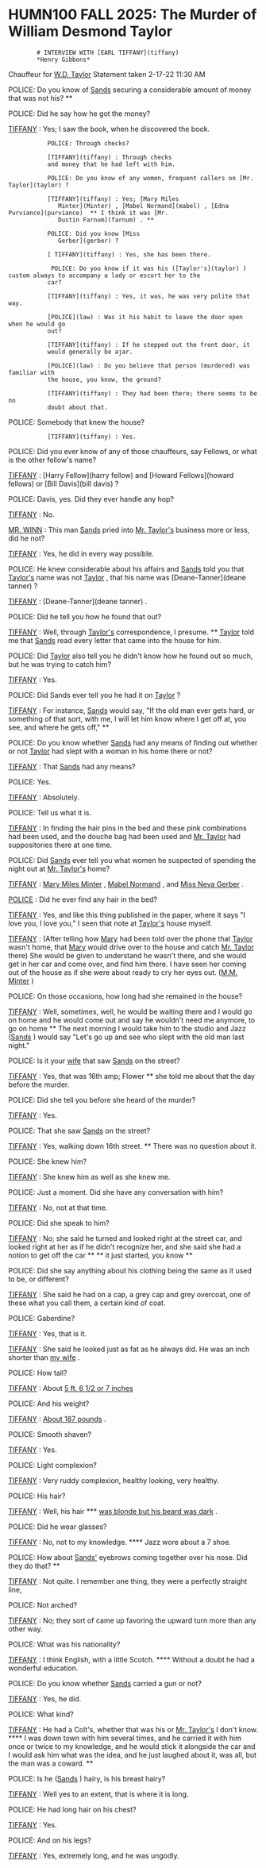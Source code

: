 
   # HUMN100 FALL 2025: The Murder of William Desmond Taylor
   
      
         
            # INTERVIEW WITH [EARL TIFFANY](tiffany) 
            *Henry Gibbons*
             Chauffeur for [W.D. Taylor](taylor)  Statement taken 2-17-22 11:30 AM 
            POLICE: Do you know of [Sands](sands)  securing a
               considerable amount of money that was not his? ** 

            POLICE: Did he say how he got the
               money?

            [TIFFANY](tiffany) : Yes; I saw the
                  book, when he discovered the
                  book. 
            
               POLICE: Through checks? 
            
               [TIFFANY](tiffany) : Through checks
               and money that he had left with him. 
            
               POLICE: Do you know of any women, frequent callers on [Mr. Taylor](taylor) ? 
            
               [TIFFANY](tiffany) : Yes; [Mary Miles
                  Minter](Minter) , [Mabel Normand](mabel) , [Edna Purviance](purviance)  ** I think it was [Mr.
                  Dustin Farnum](farnum) . ** 
            
               POLICE: Did you know [Miss
                  Gerber](gerber) ? 
            
               [ TIFFANY](tiffany) : Yes, she has been there. 
            
                POLICE: Do you know if it was his ([Taylor's](taylor) ) custom always to accompany a lady or escort her to the
               car? 
            
               [TIFFANY](tiffany) : Yes, it was, he was very polite that way. 
            
               [POLICE](law) : Was it his habit to leave the door open when he would go
               out? 
            
               [TIFFANY](tiffany) : If he stepped out the front door, it
               would generally be ajar. 
            
               [POLICE](law) : Do you believe that person (murdered) was familiar with
               the house, you know, the ground? 
            
               [TIFFANY](tiffany) : They had been there; there seems to be no
               doubt about that. 
             POLICE: Somebody that knew the house? 
            
               [TIFFANY](tiffany) : Yes. 
             POLICE: Did you ever know of any of those chauffeurs, say Fellows, or what is the
               other fellow's name? 
             [TIFFANY](tiffany) : [Harry Fellow](harry fellow) and [Howard Fellows](howard fellows)  or [Bill Davis](bill davis) ? 
             POLICE: Davis, yes. Did they ever handle any hop? 
             [TIFFANY](tiffany) : No. 
             [MR. WINN](winn) : This man [Sands](sands)  pried into [Mr. Taylor's](taylor)  business more or less, did he not? 
             [TIFFANY](tiffany) : Yes, he did in every way possible. 
             POLICE: He knew considerable about his affairs and [Sands](sands)  told you that [Taylor's](taylor)  name
               was not [Taylor](taylor) , that his name was [Deane-Tanner](deane tanner) ? 
             [TIFFANY](tiffany) : [Deane-Tanner](deane tanner) . 
             POLICE: Did he tell you how he found that out? 
             [TIFFANY](tiffany) : Well, through [Taylor's](taylor)  correspondence, I presume. ** [Taylor](taylor)  told me that
               [Sands](sands)  read every letter that came into the house for him. 
             POLICE: Did [Taylor](taylor)  also tell you he didn't know how he found out so much, but he was
               trying to catch him? 
             [TIFFANY](tiffany) : Yes. 
             POLICE: Did Sands ever tell you he had it on [Taylor](taylor) ? 
             [TIFFANY](tiffany) : For instance, [Sands](sands)  would say, "If the old man ever gets hard, or something
               of that sort, with me, I will let him know where I get off at, you see, and where he
               gets off," ** 
             POLICE: Do you know whether [Sands](sands)  had any means of finding out whether or not [Taylor](taylor) 
               had slept with a woman in his home there or not? 
             [TIFFANY](tiffany) : That [Sands](sands)  had any means? 
             POLICE: Yes. 
             [TIFFANY](tiffany) : Absolutely. 
             POLICE: Tell us what it is. 
             [TIFFANY](tiffany) : In finding the hair pins in the bed and these pink combinations had been
               used, and the douche bag had been used and [Mr. Taylor](taylor)  had suppositories there at one
               time. 
             POLICE: Did [Sands](sands)  ever tell you what women he suspected of spending the night out at
               [Mr. Taylor's](taylor)  home? 
             [TIFFANY](tiffany) : [Mary Miles Minter](minter) , [Mabel Normand](mabel) , and [Miss Neva Gerber](gerber) . 
             [POLICE](law) : Did he ever find any hair in the bed? 
             [TIFFANY](tiffany) : Yes, and like this thing published in the paper, where it says "I love you,
               I love you," I seen that note at [Taylor's](taylor)  house myself. 
             [TIFFANY](tiffany) : (After telling how [Mary](minter)  had been told over the phone that [Taylor](taylor)  wasn't
               home, that [Mary](minter)  would drive over to the house and catch [Mr. Taylor](taylor)  there) She would
               be given to understand he wasn't there, and she would get in her car and come over,
               and find him there. I have seen her coming out of the house as if she were about
               ready to cry her eyes out. ([M.M. Minter](minter) ) 
             POLICE: On those occasions, how long had she remained in the house? 
             [TIFFANY](tiffany) : Well, sometimes, well, he would be waiting there and I would go on home and
               he would come out and say he wouldn't need me anymore, to go on home ** The next
               morning I would take him to the studio and Jazz ([Sands](sands) ) would say "Let's go up and
               see who slept with the old man last night." 
             POLICE: Is it your [wife](spouse)  that saw [Sands](sands)  on the street? 
             [TIFFANY](tiffany) : Yes, that was 16th amp; Flower ** she told me about that the day before
               the murder. 
             POLICE: Did she tell you before she heard of the murder? 
             [TIFFANY](tiffany) : Yes. 
             POLICE: That she saw [Sands](sands)  on the street? 
             [TIFFANY](tiffany) : Yes, walking down 16th street. ** There was no question about it. 
             POLICE: She knew him? 
             [TIFFANY](tiffany) : She knew him as well as she knew me. 
             POLICE: Just a moment. Did she have any conversation with him? 
             [TIFFANY](tiffany) : No, not at that time. 
             POLICE: Did she speak to him? 
             [TIFFANY](tiffany) : No; she said he turned and looked right at the street car, and looked right
               at her as if he didn't recognize her, and she said she had a notion to get off the
               car ** ** it just started, you know ** 
             POLICE: Did she say anything about his clothing being the same as it used to be, or
               different? 
             [TIFFANY](tiffany) : She said he had on a cap, a grey cap and grey overcoat, one of these what
               you call them, a certain kind of coat. 
             POLICE: Gaberdine?  
             [TIFFANY](tiffany) : Yes, that is it. 
             [TIFFANY](tiffany) : She said he looked just as fat as he always did. He was an inch shorter
               than [my wife](spouse) . 
             POLICE: How tall? 
             [TIFFANY](tiffany) : About [5 ft. 6 1/2 or 7 inches](sands)  
             POLICE: And his weight? 
             [TIFFANY](tiffany) : [About 187 pounds](sands) . 
             POLICE: Smooth shaven? 
             [TIFFANY](tiffany) : Yes. 
             POLICE: Light complexion? 
             [TIFFANY](tiffany) : Very ruddy complexion, healthy looking, very healthy. 
             POLICE: His hair? 
             [TIFFANY](tiffany) : Well, his hair *** [was blonde but his beard was dark](sands) . 
             POLICE: Did he wear glasses? 
             [TIFFANY](tiffany) : No, not to my knowledge. **** Jazz wore about a 7 shoe. 
             POLICE: How about [Sands'](sands)  eyebrows coming together over his nose. Did they do that?
               ** 
             [TIFFANY](tiffany) : Not quite. I remember one thing, they were a perfectly straight line, 
             POLICE: Not arched? 
             [TIFFANY](tiffany) : No; they sort of came up favoring the upward turn more than any other way. 
             POLICE: What was his nationality? 
             [TIFFANY](tiffany) : I think English, with a little Scotch. **** Without a doubt he had a
               wonderful education. 
             POLICE: Do you know whether [Sands](sands)  carried a gun or not? 
             [TIFFANY](tiffany) : Yes, he did. 
             POLICE: What kind? 
             [TIFFANY](tiffany) : He had a Colt's, whether that was his or [Mr. Taylor's](taylor)  I don't know. **** I
               was down town with him several times, and he carried it with him once or twice to my
               knowledge, and he would stick it alongside the car and I would ask him what was the
               idea, and he just laughed about it, was all, but the man was a coward. ** 
             POLICE: Is he ([Sands](sands) ) hairy, is his breast hairy? 
             [TIFFANY](tiffany) : Well yes to an extent, that is where it is long. 
             POLICE: He had long hair on his chest? 
             [TIFFANY](tiffany) : Yes. 
             POLICE: And on his legs? 
             [TIFFANY](tiffany) : Yes, extremely long, and he was ungodly.

         
      
   
